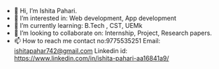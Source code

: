 - 👋 Hi, I’m Ishita Pahari.
- 👀 I’m interested in: Web development, App development
- 🌱 I’m currently learning: B.Tech , CST, UEMk
- 💞️ I’m looking to collaborate on: Internship, Project, Research papers.
- 📫 How to reach me contact no:9775535251
                     Email: ishitapahar742@gmail.com
                     Linkedin id: https://www.linkedin.com/in/ishita-pahari-aa16841a9/

<!---
Ishita-2001/Ishita-2001 is a ✨ special ✨ repository because its `README.md` (this file) appears on your GitHub profile.
You can click the Preview link to take a look at your changes.
--->
